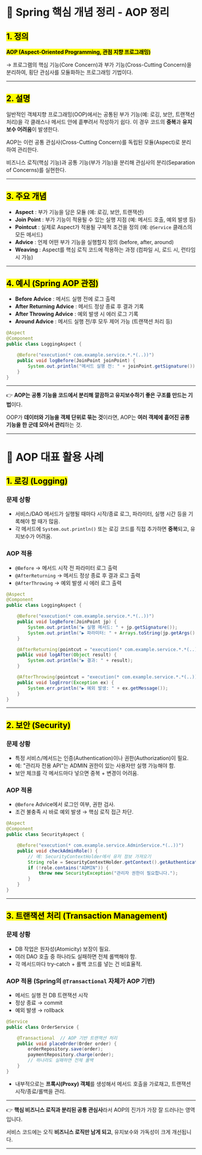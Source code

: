 # 📌 Spring 핵심 개념 정리 - AOP 정리

## <mark> 1. 정의  </mark>

**<mark> AOP (Aspect-Oriented Programming, 관점 지향 프로그래밍)</mark>**

→ 프로그램의 핵심 기능(Core Concern)과 부가 기능(Cross-Cutting Concern)을 분리하여, 횡단 관심사를 모듈화하는 프로그래밍 기법이다.

---

## <mark>2. 설명</mark>

일반적인 객체지향 프로그래밍(OOP)에서는 공통된 부가 기능(예: 로깅, 보안, 트랜잭션 처리)을 각 클래스나 메서드 안에 흩뿌려서 작성하기 쉽다. 이 경우 코드의 **중복**과 **유지보수 어려움**이 발생한다.

AOP는 이런 공통 관심사(Cross-Cutting Concern)를 독립된 모듈(Aspect)로 분리하여 관리한다.

비즈니스 로직(핵심 기능)과 공통 기능(부가 기능)을 분리해 관심사의 분리(Separation of Concerns)를 실현한다.

---

## <mark>3. 주요 개념</mark>

- **Aspect** : 부가 기능을 담은 모듈 (예: 로깅, 보안, 트랜잭션)
- **Join Point** : 부가 기능이 적용될 수 있는 실행 지점 (예: 메서드 호출, 예외 발생 등)
- **Pointcut** : 실제로 Aspect가 적용될 구체적 조건을 정의 (예: `@Service` 클래스의 모든 메서드)
- **Advice** : 언제 어떤 부가 기능을 실행할지 정의 (before, after, around)
- **Weaving** : Aspect를 핵심 로직 코드에 적용하는 과정 (컴파일 시, 로드 시, 런타임 시 가능)

---

## <mark>4. 예시 (Spring AOP 관점)</mark>

- **Before Advice** : 메서드 실행 전에 로그 출력
- **After Returning Advice** : 메서드 정상 종료 후 결과 기록
- **After Throwing Advice** : 예외 발생 시 에러 로그 기록
- **Around Advice** : 메서드 실행 전/후 모두 제어 가능 (트랜잭션 처리 등)

```java
@Aspect
@Component
public class LoggingAspect {

    @Before("execution(* com.example.service.*.*(..))")
    public void logBefore(JoinPoint joinPoint) {
        System.out.println("메서드 실행 전: " + joinPoint.getSignature());
    }
}

```

---

👉  **AOP는 공통 기능을 코드에서 분리해 깔끔하고 유지보수하기 좋은 구조를 만드는 기법**이다.

OOP가 **데이터와 기능을 객체 단위로 묶는 것**이라면, AOP는 **여러 객체에 흩어진 공통 기능을 한 군데 모아서 관리**하는 것.

---

# 📌 AOP 대표 활용 사례

## <mark>1. 로깅 (Logging)</mark>

### 문제 상황

- 서비스/DAO 메서드가 실행될 때마다 시작/종료 로그, 파라미터, 실행 시간 등을 기록해야 할 때가 많음.
- 각 메서드에 `System.out.println()` 또는 로깅 코드를 직접 추가하면 **중복**되고, 유지보수가 어려움.

### AOP 적용

- `@Before` → 메서드 시작 전 파라미터 로그 출력
- `@AfterReturning` → 메서드 정상 종료 후 결과 로그 출력
- `@AfterThrowing` → 예외 발생 시 에러 로그 출력

```java
@Aspect
@Component
public class LoggingAspect {

    @Before("execution(* com.example.service.*.*(..))")
    public void logBefore(JoinPoint jp) {
        System.out.println("▶ 실행 메서드: " + jp.getSignature());
        System.out.println("▶ 파라미터: " + Arrays.toString(jp.getArgs()));
    }

    @AfterReturning(pointcut = "execution(* com.example.service.*.*(..))", returning = "result")
    public void logAfter(Object result) {
        System.out.println("▶ 결과: " + result);
    }

    @AfterThrowing(pointcut = "execution(* com.example.service.*.*(..))", throwing = "ex")
    public void logError(Exception ex) {
        System.err.println("▶ 예외 발생: " + ex.getMessage());
    }
}

```

---

## <mark>2. 보안 (Security)</mark>

### 문제 상황

- 특정 서비스/메서드는 인증(Authentication)이나 권한(Authorization)이 필요.
- 예: "관리자 전용 API"는 ADMIN 권한이 있는 사용자만 실행 가능해야 함.
- 보안 체크를 각 메서드마다 넣으면 중복 + 변경이 어려움.

### AOP 적용

- `@Before` Advice에서 로그인 여부, 권한 검사.
- 조건 불충족 시 바로 예외 발생 → 핵심 로직 접근 차단.

```java
@Aspect
@Component
public class SecurityAspect {

    @Before("execution(* com.example.service.AdminService.*(..))")
    public void checkAdminRole() {
        // 예: SecurityContextHolder에서 유저 정보 가져오기
        String role = SecurityContextHolder.getContext().getAuthentication().getAuthorities().toString();
        if (!role.contains("ADMIN")) {
            throw new SecurityException("관리자 권한이 필요합니다.");
        }
    }
}

```

---

## <mark>3. 트랜잭션 처리 (Transaction Management)</mark>

### 문제 상황

- DB 작업은 원자성(Atomicity) 보장이 필요.
- 여러 DAO 호출 중 하나라도 실패하면 전체 롤백해야 함.
- 각 메서드마다 try-catch + 롤백 코드를 넣는 건 비효율적.

### AOP 적용 (Spring의 `@Transactional` 자체가 AOP 기반)

- 메서드 실행 전 DB 트랜잭션 시작
- 정상 종료 → commit
- 예외 발생 → rollback

```java
@Service
public class OrderService {

    @Transactional  // AOP 기반 트랜잭션 처리
    public void placeOrder(Order order) {
        orderRepository.save(order);
        paymentRepository.charge(order);
        // 하나라도 실패하면 전체 롤백
    }
}

```

- 내부적으로는 **프록시(Proxy) 객체**를 생성해서 메서드 호출을 가로채고, 트랜잭션 시작/종료/롤백을 관리.

---

👉 **핵심 비즈니스 로직과 분리된 공통 관심사**라서 AOP의 진가가 가장 잘 드러나는 영역입니다.

서비스 코드에는 오직 **비즈니스 로직만 남게 되고**, 유지보수와 가독성이 크게 개선됩니다.

---
